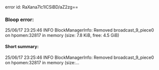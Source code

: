 error id: RaXana7lc1lCSiBD/aZ2zg==
### Bloop error:

25/06/17 23:25:46 INFO BlockManagerInfo: Removed broadcast_9_piece0 on hpomen:32817 in memory (size: 7.8 KiB, free: 4.5 GiB)
#### Short summary: 

25/06/17 23:25:46 INFO BlockManagerInfo: Removed broadcast_9_piece0 on hpomen:32817 in memory (size:...